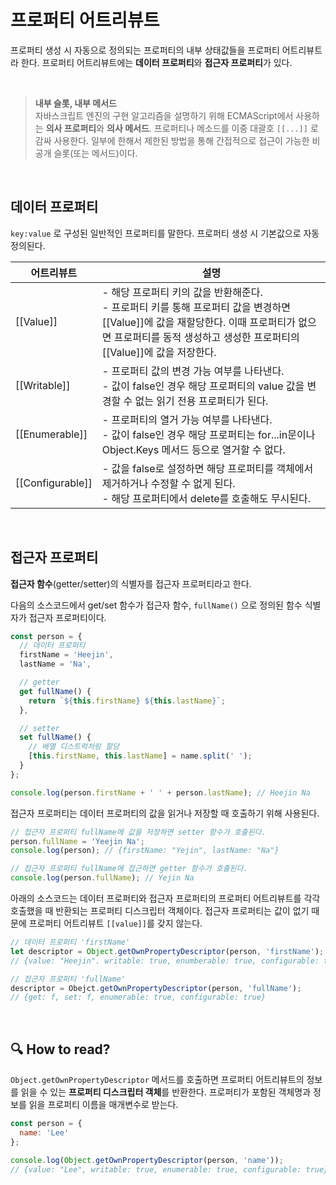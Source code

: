 # 프로퍼티 어트리뷰트
프로퍼티 생성 시 자동으로 정의되는 프로퍼티의 내부 상태값들을 프로퍼티 어트리뷰트라 한다. 프로퍼티 어트리뷰트에는 **데이터 프로퍼티**와 **접근자 프로퍼티**가 있다.

<br>

> **내부 슬롯, 내부 메서드** <br>
> 자바스크립트 엔진의 구현 알고리즘을 설명하기 위해 ECMAScript에서 사용하는 **의사 프로퍼티**와 **의사 메서드**. 프로퍼티나 메소드를 이중 대괄호 `[[...]]` 로 감싸 사용한다. 일부에 한해서 제한된 방법을 통해 간접적으로 접근이 가능한 비공개 슬롯(또는 메서드)이다.

<br>

## 데이터 프로퍼티
`key:value` 로 구성된 일반적인 프로퍼티를 말한다. 프로퍼티 생성 시 기본값으로 자동 정의된다.

<table>
  <thead>
    <th>어트리뷰트</th>
    <th>설명</th>
  </thead>
  <tbody>
    <tr>
      <td>[[Value]]</td>
      <td>- 해당 프로퍼티 키의 값을 반환해준다. <br>
      - 프로퍼티 키를 통해 프로퍼티 값을 변경하면 [[Value]]에 값을 재할당한다. 이때 프로퍼티가 없으면 프로퍼티를 동적 생성하고 생성한 프로퍼티의 [[Value]]에 값을 저장한다.</td>
    </tr>
    <tr>
      <td>[[Writable]]</td>
      <td>- 프로퍼티 값의 변경 가능 여부를 나타낸다. <br>
      - 값이 false인 경우 해당 프로퍼티의 value 값을 변경할 수 없는 읽기 전용 프로퍼티가 된다.</td>
    </tr>
    <tr>
      <td>[[Enumerable]]</td>
      <td>- 프로퍼티의 열거 가능 여부를 나타낸다.<br>
      - 값이 false인 경우 해당 프로퍼티는 for...in문이나 Object.Keys 메서드 등으로 열거할 수 없다.</td>
    </tr>
    <tr>
      <td>[[Configurable]]</td>
      <td>- 값을 false로 설정하면 해당 프로퍼티를 객체에서 제거하거나 수정할 수 없게 된다. <br>
      - 해당 프로퍼티에서 delete를 호출해도 무시된다.</td>
    </tr>

  </tbody>
</table>

<br>

## 접근자 프로퍼티
**접근자 함수**(getter/setter)의 식별자를 접근자 프로퍼티라고 한다.

다음의 소스코드에서 get/set 함수가 접근자 함수, `fullName()` 으로 정의된 함수 식별자가 접근자 프로퍼티이다.

```js
const person = {
  // 데이터 프로퍼티
  firstName = 'Heejin',
  lastName = 'Na',

  // getter
  get fullName() {
    return `${this.firstName} ${this.lastName}`;
  },

  // setter
  set fullName() {
    // 배열 디스트럭처링 할당
    [this.firstName, this.lastName] = name.split(' ');
  }
};

console.log(person.firstName + ' ' + person.lastName); // Heejin Na
```

접근자 프로퍼티는 데이터 프로퍼티의 값을 읽거나 저장할 때 호출하기 위해 사용된다.

```js
// 접근자 프로퍼티 fullName에 값을 저장하면 setter 함수가 호출된다.
person.fullName = 'Yeejin Na';
console.log(person); // {firstName: "Yejin", lastName: "Na"}

// 접근자 프로퍼티 fullName에 접근하면 getter 함수가 호출된다.
console.log(person.fullName); // Yejin Na
```


아래의 소스코드는 데이터 프로퍼티와 접근자 프로퍼티의 프로퍼티 어트리뷰트를 각각 호출했을 때 반환되는 프로퍼티 디스크립터 객체이다. 접근자 프로퍼티는 값이 없기 때문에 프로퍼티 어트리뷰트 `[[value]]`를 갖지 않는다.

```js
// 데이터 프로퍼티 'firstName'
let descriptor = Object.getOwnPropertyDescriptor(person, 'firstName');
// {value: "Heejin". writable: true, enumberable: true, configurable: true}

// 접근자 프로퍼티 'fullName'
descriptor = Obejct.getOwnPropertyDescriptor(person, 'fullName');
// {get: f, set: f, enumerable: true, configurable: true}

```

<br>

## 🔍 How to read?
`Object.getOwnPropertyDescriptor` 메서드를 호출하면 프로퍼티 어트리뷰트의 정보를 읽을 수 있는 **프로퍼티 디스크립터 객체**를 반환한다. 프로퍼티가 포함된 객체명과 정보를 읽을 프로퍼티 이름을 매개변수로 받는다.
```js
const person = {
  name: 'Lee'
};

console.log(Object.getOwnPropertyDescriptor(person, 'name'));
// {value: "Lee", writable: true, enumerable: true, configurable: true}
```




